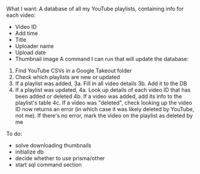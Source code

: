 What I want:
A database of all my YouTube playlists, containing info for each video:
- Video ID
- Add time
- Title
- Uploader name
- Upload date
- Thumbnail image
A command I can run that will update the database:
1. Find YouTube CSVs in a Google Takeout folder
2. Check which playlists are new or updated
3. If a playlist was added, 
    3a. Fill in all video details
    3b. Add it to the DB
4. If a playlist was updated,
    4a. Look up details of each video ID that has been added or deleted
    4b. If a video was added, add its info to the playlist's table
    4c. If a video was "deleted", check looking up the video ID now returns an error (in which case it was likely deleted by YouTube, not me). If there's no error, mark the video on the playlist as deleted by me

To do:
- solve downloading thumbnails
- initialize db
- decide whether to use prisma/other
- start sql command section